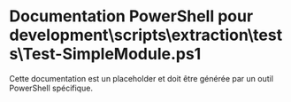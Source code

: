 # Documentation PowerShell pour development\scripts\extraction\tests\Test-SimpleModule.ps1

Cette documentation est un placeholder et doit être générée par un outil PowerShell spécifique.
